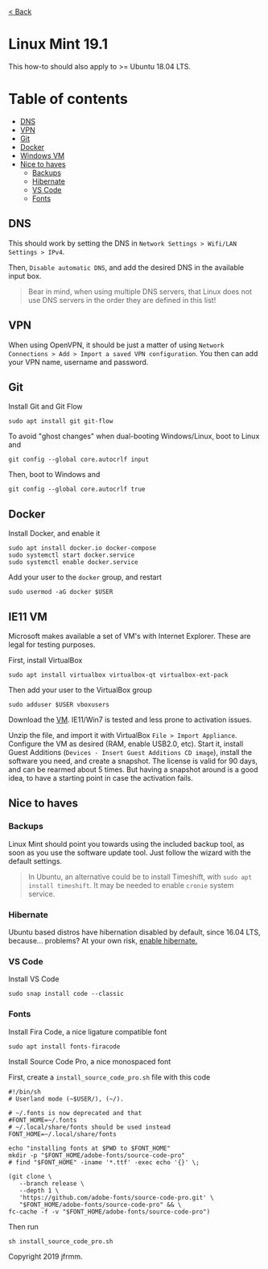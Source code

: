 [< Back](./README.md)

# Linux Mint 19.1

This how-to should also apply to >= Ubuntu 18.04 LTS. 

# Table of contents

- [DNS](#dns)
- [VPN](#vpn)
- [Git](#git)
- [Docker](#docker)
- [Windows VM](#windows-vm)
- [Nice to haves](#nice-to-haves)
  - [Backups](#backups)
  - [Hibernate](#hibernate)
  - [VS Code](#vs-code)
  - [Fonts](#fonts)

## DNS

This should work by setting the DNS in `Network Settings > Wifi/LAN Settings > IPv4`.

Then, `Disable automatic DNS`, and add the desired DNS in the available input box.

> Bear in mind, when using multiple DNS servers, that Linux does not use DNS servers in the order they are defined in this list!

## VPN

When using OpenVPN, it should be just a matter of using `Network Connections > Add > Import a saved VPN configuration`. You then can add your VPN name, username and password.

## Git

Install Git and Git Flow

```
sudo apt install git git-flow
```

To avoid "ghost changes" when dual-booting Windows/Linux, boot to Linux and

```
git config --global core.autocrlf input
```

Then, boot to Windows and

```
git config --global core.autocrlf true
```

## Docker

Install Docker, and enable it

```
sudo apt install docker.io docker-compose
sudo systemctl start docker.service
sudo systemctl enable docker.service
```

Add your user to the `docker` group, and restart

```
sudo usermod -aG docker $USER
```

## IE11 VM

Microsoft makes available a set of VM's with Internet Explorer. These are legal for testing purposes.

First, install VirtualBox

```
sudo apt install virtualbox virtualbox-qt virtualbox-ext-pack
```

Then add your user to the VirtualBox group

```
sudo adduser $USER vboxusers
```

Download the [VM](https://developer.microsoft.com/en-us/microsoft-edge/tools/vms/). IE11/Win7 is tested and less prone to activation issues.

Unzip the file, and import it with VirtualBox `File > Import Appliance`. Configure the VM as desired (RAM, enable USB2.0, etc). Start it, install Guest Additions (`Devices - Insert Guest Additions CD image`), install the software you need, and create a snapshot. The license is valid for 90 days, and can be rearmed about 5 times. But having a snapshot around is a good idea, to have a starting point in case the activation fails.

## Nice to haves

### Backups

Linux Mint should point you towards using the included backup tool, as soon as you use the software update tool. Just follow the wizard with the default settings.

> In Ubuntu, an alternative could be to install Timeshift, with `sudo apt install timeshift`. It may be needed to enable `cronie` system service.

### Hibernate

Ubuntu based distros have hibernation disabled by default, since 16.04 LTS, because... problems? At your own risk, [enable hibernate.](https://ubuntu-mate.community/t/hibernate-resume-from-hibernation-ubuntu-mate-18-04/16924)

### VS Code

Install VS Code

```
sudo snap install code --classic
```

### Fonts

Install Fira Code, a nice ligature compatible font

```
sudo apt install fonts-firacode
```

Install Source Code Pro, a nice monospaced font

First, create a `install_source_code_pro.sh` file with this code

```
#!/bin/sh
# Userland mode (~$USER/), (~/).

# ~/.fonts is now deprecated and that
#FONT_HOME=~/.fonts
# ~/.local/share/fonts should be used instead
FONT_HOME=~/.local/share/fonts

echo "installing fonts at $PWD to $FONT_HOME"
mkdir -p "$FONT_HOME/adobe-fonts/source-code-pro"
# find "$FONT_HOME" -iname '*.ttf' -exec echo '{}' \;

(git clone \
   --branch release \
   --depth 1 \
   'https://github.com/adobe-fonts/source-code-pro.git' \
   "$FONT_HOME/adobe-fonts/source-code-pro" && \
fc-cache -f -v "$FONT_HOME/adobe-fonts/source-code-pro")
```

Then run

```
sh install_source_code_pro.sh
```

Copyright 2019 jfrmm.

